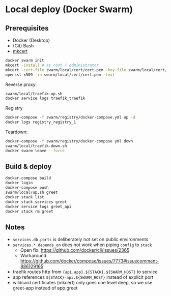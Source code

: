 # Local deploy (Docker Swarm)

## Prerequisites

- Docker (Desktop)
- (Git) Bash
- [mkcert](https://github.com/FiloSottile/mkcert)

```bash
docker swarm init
mkcert -install # as root / administrator
mkcert -cert-file swarm/local/cert/cert.pem -key-file swarm/local/cert/key.pem "docker.localhost" "*.docker.localhost"
openssl x509 -in swarm/local/cert/cert.pem -text
```

Reverse proxy:

```bash
swarm/local/traefik-up.sh
docker service logs traefik_traefik
```

Registry

```bash
docker-compose -f swarm/registry/docker-compose.yml up -d
docker logs registry_registry_1
```

Teardown:

```bash
docker-compose -f swarm/registry/docker-compose yml down
swarm/local/traefik-down.sh
docker swarm leave --force
```

## Build & deploy

```bash
docker-compose build
docker login
docker-compose push
swarm/local/up.sh greet
docker stack list
docker stack services greet
docker service logs greet_api
docker stack rm greet
```

## Notes

- `services.db.ports` is deliberately not set on public environments
- `services.*.depends_on` does not work when piping `config` to `stack`
  - Open fix: https://github.com/docker/cli/issues/2365
  - Workaround: https://github.com/docker/compose/issues/7773#issuecomment-886129165
- traefik routes http from `{api,app}.${STACK}.${SWARM_HOST}` to service
- app references `${STACK}-api.${SWARM_HOST}` instead of explicit port
- wildcard certificates (mkcert) only goes one level deep, so we use greet-app instead of app.greet
